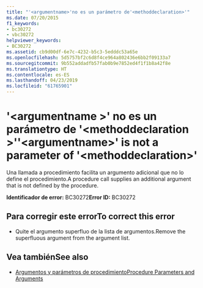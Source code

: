 ```yaml
---
title: "'<argumentname>'no es un parámetro de'<methoddeclaration>'"
ms.date: 07/20/2015
f1_keywords:
- bc30272
- vbc30272
helpviewer_keywords:
- BC30272
ms.assetid: cb9d00df-6e7c-4232-b5c3-5edddc53a65e
ms.openlocfilehash: 5d5757bf2c6d8f4ce964a802436e6bb2f09133a7
ms.sourcegitcommit: 9b552addadfb57fab0b9e7852ed4f1f1b8a42f8e
ms.translationtype: HT
ms.contentlocale: es-ES
ms.lasthandoff: 04/23/2019
ms.locfileid: "61765901"
---
```

# <a name="argumentname-is-not-a-parameter-of-methoddeclaration"></a><span data-ttu-id="503f1-102">'\<argumentname >' no es un parámetro de '\<methoddeclaration >'</span><span class="sxs-lookup"><span data-stu-id="503f1-102">'\<argumentname>' is not a parameter of '\<methoddeclaration>'</span></span>
<span data-ttu-id="503f1-103">Una llamada a procedimiento facilita un argumento adicional que no lo define el procedimiento.</span><span class="sxs-lookup"><span data-stu-id="503f1-103">A procedure call supplies an additional argument that is not defined by the procedure.</span></span>  
  
 <span data-ttu-id="503f1-104">**Identificador de error:** BC30272</span><span class="sxs-lookup"><span data-stu-id="503f1-104">**Error ID:** BC30272</span></span>  
  
## <a name="to-correct-this-error"></a><span data-ttu-id="503f1-105">Para corregir este error</span><span class="sxs-lookup"><span data-stu-id="503f1-105">To correct this error</span></span>  
  
- <span data-ttu-id="503f1-106">Quite el argumento superfluo de la lista de argumentos.</span><span class="sxs-lookup"><span data-stu-id="503f1-106">Remove the superfluous argument from the argument list.</span></span>  
  
## <a name="see-also"></a><span data-ttu-id="503f1-107">Vea también</span><span class="sxs-lookup"><span data-stu-id="503f1-107">See also</span></span>

- [<span data-ttu-id="503f1-108">Argumentos y parámetros de procedimiento</span><span class="sxs-lookup"><span data-stu-id="503f1-108">Procedure Parameters and Arguments</span></span>](../../visual-basic/programming-guide/language-features/procedures/procedure-parameters-and-arguments.md)
